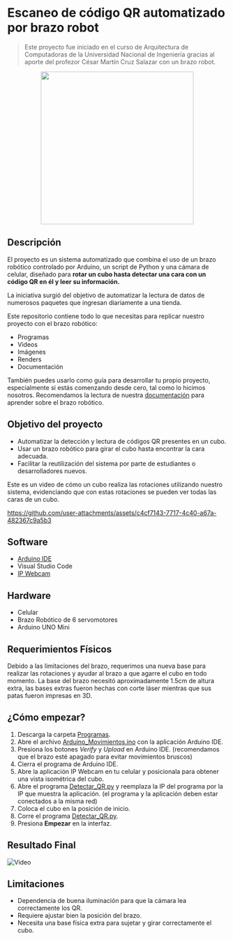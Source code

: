 # Escaneo de código QR automatizado por brazo robot

>Este proyecto fue iniciado en el curso de Arquitectura de Computadoras de la Universidad Nacional de Ingeniería gracias al aporte del profezor César Martín Cruz Salazar con un brazo robot. 

<div align="center">
  <img src="https://raw.githubusercontent.com/brian-latorre/Brazo_robot/main/Multimedia/Servomotores_Readme.jpeg" width="350">
</div>

## Descripción 

El proyecto es un sistema automatizado que combina el uso de un brazo robótico controlado por Arduino, un script de Python y una cámara de celular, diseñado para **rotar un cubo hasta detectar una cara con un código QR en él y leer su información.**

La iniciativa surgió del objetivo de automatizar la lectura de datos de numerosos paquetes que ingresan diariamente a una tienda.

Este repositorio contiene todo lo que necesitas para replicar nuestro proyecto con el brazo robótico: 
- Programas
- Videos 
- Imágenes
- Renders
- Documentación

También puedes usarlo como guía para desarrollar tu propio proyecto, especialmente si estás comenzando desde cero, tal como lo hicimos nosotros.
Recomendamos la lectura de nuestra [documentación](https://github.com/brian-latorre/Brazo_Robot/blob/main/Documentos/Documentaci%C3%B3n_Brazo_Robot.pdf) para aprender sobre el brazo robótico. 

## Objetivo del proyecto

- Automatizar la detección y lectura de códigos QR presentes en un cubo.
- Usar un brazo robótico para girar el cubo hasta encontrar la cara adecuada.
- Facilitar la reutilización del sistema por parte de estudiantes o desarrolladores nuevos.

Este es un video de cómo un cubo realiza las rotaciones utilizando nuestro sistema, evidenciando que con estas rotaciones se pueden ver todas las caras de un cubo. 

https://github.com/user-attachments/assets/c4cf7143-7717-4c40-a67a-482367c9a5b3

## Software

- [Arduino IDE](https://www.arduino.cc/en/software/)
- Visual Studio Code
- [IP Webcam](https://play.google.com/store/apps/details?id=com.pas.webcam&hl=en&pli=1)

## Hardware

- Celular
- Brazo Robótico de 6 servomotores
- Arduino UNO Mini

## Requerimientos Físicos
Debido a las limitaciones del brazo, requerimos una nueva base para realizar las rotaciones y ayudar al brazo a que agarre el cubo en todo momento. La base del brazo necesitó aproximadamente 1.5cm de altura extra, las bases extras fueron hechas con corte láser mientras que sus patas fueron impresas en 3D. 

## ¿Cómo empezar?

1. Descarga la carpeta [Programas](https://github.com/brian-latorre/Brazo_Robot/tree/main/Programas).
2. Abre el archivo [Arduino_Movimientos.ino](https://github.com/brian-latorre/Brazo_Robot/blob/main/Programas/ArduinoIDE/Arduino_Movimientos/Arduino_Movimientos.ino) con la aplicación Arduino IDE.
3. Presiona los botones _Verify_ y _Upload_ en Arduino IDE. (recomendamos que el brazo esté apagado para evitar movimientos bruscos)
4. Cierra el programa de Arduino IDE.
5. Abre la aplicación IP Webcam en tu celular y posicionala para obtener una vista isométrica del cubo.
6. Abre el programa [Detectar_QR.py](https://github.com/brian-latorre/Brazo_Robot/tree/main/Programas/Python/Detectar_QR.py) y reemplaza la IP del programa por la IP que muestra la aplicación. (el programa y la aplicación deben estar conectados a la misma red)
7. Coloca el cubo en la posición de inicio.
8. Corre el programa [Detectar_QR.py](https://github.com/brian-latorre/Brazo_Robot/tree/main/Programas/Python/Detectar_QR.py).
9. Presiona **Empezar** en la interfaz. 

## Resultado Final

![Video]()

## Limitaciones

- Dependencia de buena iluminación para que la cámara lea correctamente los QR.
- Requiere ajustar bien la posición del brazo.
- Necesita una base física extra para sujetar y girar correctamente el cubo.




